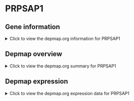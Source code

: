 <h1>PRPSAP1</h1>

<h2>Gene information</h2>
<details>
  <summary>Click to view the depmap.org information for PRPSAP1</summary>
  <iframe src="https://depmap.org/portal/gene/PRPSAP1?tab=about" style="border:none;width:100%;height:800px"></iframe>
</details>

<h2>Depmap overview</h2>
<details>
  <summary>Click to view the depmap.org summary for PRPSAP1</summary>
  <iframe src="https://depmap.org/portal/gene/PRPSAP1?tab=overview" style="border:none;width:100%;height:800px"></iframe>
</details>

<h2>Depmap expression</h2>
<details>
  <summary>Click to view the depmap.org expression data for PRPSAP1</summary>
  <iframe src="https://depmap.org/portal/gene/PRPSAP1?tab=characterization" style="border:none;width:100%;height:800px"></iframe>
</details>


<!--
<h2>Reactome Pathway diagram</h2>
PNAME
-->


